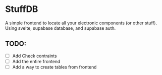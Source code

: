# StuffDB
A simple frontend to locate all your electronic components (or other stuff). Using svelte, supabase database, and supabase auth.

## TODO:
- [ ] Add Check contraints
- [ ] Add the entire frontend
- [ ] Add a way to create tables from frontend
